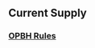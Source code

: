 ## Current Supply 


### [OPBH Rules](https://docs.google.com/document/d/1-3lSwSgwxRyrmvVV8nubmaXzCPV2ST5mNm-BdIaJ1yo/edit?usp=sharing)